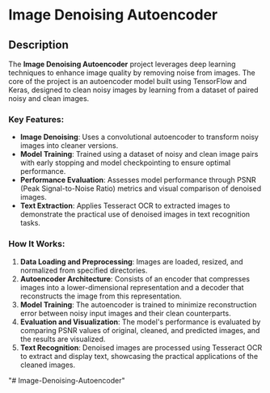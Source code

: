 # Image Denoising Autoencoder

## Description

The **Image Denoising Autoencoder** project leverages deep learning techniques to enhance image quality by removing noise from images. The core of the project is an autoencoder model built using TensorFlow and Keras, designed to clean noisy images by learning from a dataset of paired noisy and clean images. 

### Key Features:
- **Image Denoising**: Uses a convolutional autoencoder to transform noisy images into cleaner versions.
- **Model Training**: Trained using a dataset of noisy and clean image pairs with early stopping and model checkpointing to ensure optimal performance.
- **Performance Evaluation**: Assesses model performance through PSNR (Peak Signal-to-Noise Ratio) metrics and visual comparison of denoised images.
- **Text Extraction**: Applies Tesseract OCR to extracted images to demonstrate the practical use of denoised images in text recognition tasks.

### How It Works:
1. **Data Loading and Preprocessing**: Images are loaded, resized, and normalized from specified directories.
2. **Autoencoder Architecture**: Consists of an encoder that compresses images into a lower-dimensional representation and a decoder that reconstructs the image from this representation.
3. **Model Training**: The autoencoder is trained to minimize reconstruction error between noisy input images and their clean counterparts.
4. **Evaluation and Visualization**: The model's performance is evaluated by comparing PSNR values of original, cleaned, and predicted images, and the results are visualized.
5. **Text Recognition**: Denoised images are processed using Tesseract OCR to extract and display text, showcasing the practical applications of the cleaned images.

"# Image-Denoising-Autoencoder" 
